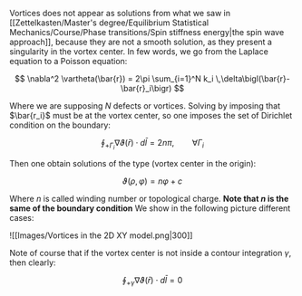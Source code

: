 Vortices does not appear as solutions from what we saw in [[Zettelkasten/Master's degree/Equilibrium Statistical Mechanics/Course/Phase transitions/Spin stiffness energy|the spin wave approach]], because they are not a smooth solution, as they present a singularity in the vortex center. 
In few words, we go from the Laplace equation to a Poisson equation:

$$ 
\nabla^2 \vartheta(\bar{r})
= 2\pi \sum_{i=1}^N k_i \,\delta\bigl(\bar{r}-\bar{r}_i\bigr) $$

Where we are supposing $N$ defects or vortices.
Solving by imposing that $\bar{r_i}$ must be at the vortex center, so one imposes the set of Dirichlet condition on the boundary:

$$ \oint_{+\Gamma_i} \nabla\vartheta(\bar{r}) \cdot d\bar{l} = 2n\pi ,\qquad \forall \Gamma_i$$

Then one obtain solutions of the type (vortex center in the origin):

$$ \vartheta(\rho, \varphi) = n\varphi + c $$

Where $n$ is called winding number or topological charge. **Note that $n$ is the same of the boundary condition**
We show in the following picture different cases:

![[Images/Vortices in the 2D XY model.png|300]]

Note of course that if the vortex center is not inside a contour integration $\gamma$, then clearly:

$$ \oint_{+\gamma} \nabla\vartheta(\bar{r}) \cdot d\bar{l} = 0 $$





